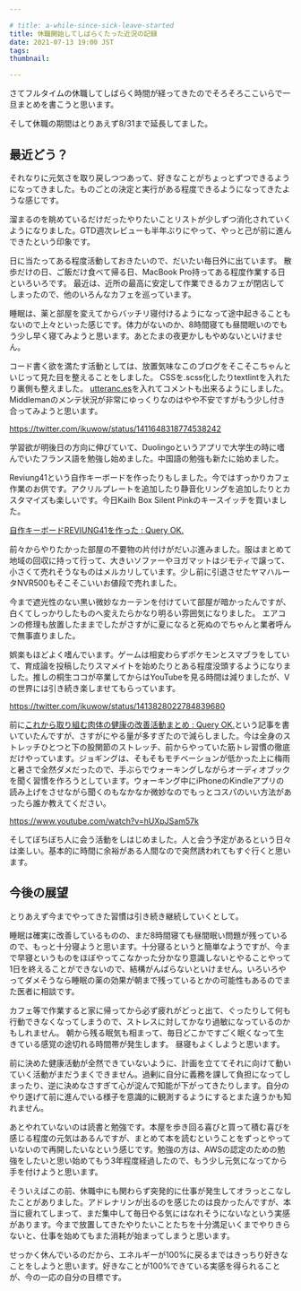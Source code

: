 ```yaml
---

# title: a-while-since-sick-leave-started
title: 休職開始してしばらくたった近況の記録
date: 2021-07-13 19:00 JST
tags:
thumbnail:

---
```


さてフルタイムの休職してしばらく時間が経ってきたのでそろそろここいらで一旦まとめを書こうと思います。

そして休職の期間はとりあえず8/31まで延長してました。

## 最近どう？

それなりに元気さを取り戻しつつあって、好きなことがちょっとずつできるようになってきました。ものごとの決定と実行がある程度できるようになってきたような感じです。

溜まるのを眺めているだけだったやりたいことリストが少しずつ消化されていくようになりました。GTD週次レビューも半年ぶりにやって、やっと己が前に進んできたという印象です。

日に当たってある程度活動しておきたいので、だいたい毎日外に出ています。
散歩だけの日、ご飯だけ食べて帰る日、MacBook Pro持ってある程度作業する日といろいろです。
最近は、近所の最高に安定して作業できるカフェが閉店してしまったので、他のいろんなカフェを巡っています。

睡眠は、薬と部屋を変えてからバッチリ寝付けるようになって途中起きることもないので上々といった感じです。体力がないのか、8時間寝ても昼間眠いのでもう少し早く寝てみようと思います。あとたまの夜更かしもやめないといけません。

コード書く欲を満たす活動としては、放置気味なこのブログをそこそこちゃんといじって見た目を整えることをしました。
CSSを.scss化したりtextlintを入れたり裏側も整えました。
[utteranc.es](https://utteranc.es)を入れてコメントも出来るようにしました。
Middlemanのメンテ状況が非常にゆっくりなのはやや不安ですがもう少し付き合ってみようと思います。

https://twitter.com/ikuwow/status/1411648318774538242

学習欲が明後日の方向に伸びていて、Duolingoというアプリで大学生の時に嗜んでいたフランス語を勉強し始めました。中国語の勉強も新たに始めました。

Reviung41という自作キーボードを作ったりもしました。今ではすっかりカフェ作業のお供です。アクリルプレートを追加したり静音化リングを追加したりとカスタマイズも楽しいです。今日Kailh Box Silent Pinkのキースイッチを買いました。

[自作キーボードREVIUNG41を作った : Query OK.](https://queryok.ikuwow.com/entry/built-reviung41/)

前々からやりたかった部屋の不要物の片付けがだいぶ進みました。服はまとめて地域の回収に持って行って、大きいソファーやヨガマットはジモティで譲って、小さくて売れそうなものはメルカリしています。少し前に引退させたヤマハルータNVR500もそこそこいいお値段で売れました。

今まで遮光性のない黒い微妙なカーテンを付けていて部屋が暗かったんですが、白くてしっかりしたものへ変えたらかなり明るい雰囲気になりました。
エアコンの修理も放置したままでしたがさすがに夏になると死ぬのでちゃんと業者呼んで無事直りました。

娯楽もほどよく嗜んでいます。ゲームは相変わらずポケモンとスマブラをしていて、育成論を投稿したりスマメイトを始めたりとある程度没頭するようになりました。推しの桐生ココが卒業してからはYouTubeを見る時間は減りましたが、Vの世界には引き続き楽しませてもらっています。

https://twitter.com/ikuwow/status/1413828022784839680

前に[これから取り組む肉体の健康の改善活動まとめ : Query OK.](https://queryok.ikuwow.com/entry/physical-health-improvement-activitiies/)という記事を書いていたんですが、さすがにやる量が多すぎたので減らしました。今は全身のストレッチひとつと下の股関節のストレッチ、前からやっていた筋トレ習慣の徹底だけやっています。ジョギングは、そもそもモチベーションが低かった上に梅雨と暑さで全然ダメだったので、手ぶらでウォーキングしながらオーディオブックを聞く習慣を作ろうとしています。ウォーキング中にiPhoneのKindleアプリの読み上げをさせながら聞くのもなかなか微妙なのでもっとコスパのいい方法があったら誰か教えてください。

https://www.youtube.com/watch?v=hUXpJSam57k

そしてぼちぼち人に会う活動をしはじめました。人と会う予定があるという日々は楽しい。基本的に時間に余裕がある人間なので突然誘われてもすぐ行くと思います。

## 今後の展望
とりあえず今までやってきた習慣は引き続き継続していくとして。

睡眠は確実に改善しているものの、まだ8時間寝ても昼間眠い問題が残っているので、もっと十分寝ようと思います。十分寝るというと簡単なようですが、今まで早寝というものをほぼやってこなかった分かなり意識しないとやることやって1日を終えることができないので、結構がんばらないといけません。いろいろやってダメそうなら睡眠の薬の効果が朝まで残っているとかの可能性もあるのでまた医者に相談です。

カフェ等で作業すると家に帰ってから必ず疲れがどっと出て、ぐったりして何も行動できなくなってしまうので、ストレスに対してかなり過敏になっているのかもしれません。
朝から残る眠気も相まって、毎日どこかですごく眠くなって生きている感覚の途切れる時間帯が発生します。
昼寝もよくしようと思います。

前に決めた健康活動が全然できていないように、計画を立ててそれに向けて動いていく活動がまだうまくできません。過剰に自分に義務を課して負担になってしまったり、逆に決めなさすぎて心が淀んで知能が下がってきたりします。自分のやり遂げて前に進んでいる様子を意識的に観測するようにするとまた違うかも知れません。

あとやれていないのは読書と勉強です。本屋を歩き回る喜びと買って積む喜びを感じる程度の元気はあるんですが、まとめて本を読むということをずっとやっていないので再開したいなという感じです。勉強の方は、AWSの認定のための勉強をしたいと思い始めてもう3年程度経過したので、もう少し元気になってから手を付けようと思います。

そういえばこの前、休職中にも関わらず突発的に仕事が発生してオラっとこなしたことがありました。アドレナリンが出るのを感じたのは良かったんですが、本当に疲れてしまって、まだ集中して毎日やる気にはなれそうにないなという実感があります。今まで放置してきたやりたいことたちを十分満足いくまでやりきらないと、仕事を始めてもまた消耗が始まってしまうと思います。

せっかく休んでいるのだから、エネルギーが100%に戻るまではきっちり好きなことをしようと思います。好きなことが100%できている実感を得られることが、今の一応の自分の目標です。
